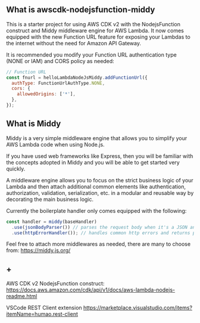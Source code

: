 ## What is awscdk-nodejsfunction-middy

This is a starter project for using AWS CDK v2 with the NodejsFunction construct and Middy middleware engine for AWS Lambda. It now comes equipped with the new Function URL feature for exposing your Lambdas to the internet without the need for Amazon API Gateway.

It is recommended you modify your Function URL authentication type (NONE or IAM) and CORS policy as needed:

```javascript
// Function URL
const fnurl = helloLambdaNodeJsMiddy.addFunctionUrl({
  authType: FunctionUrlAuthType.NONE,
  cors: {
    allowedOrigins: ['*'],
  },
});
```

## What is Middy

Middy is a very simple middleware engine that allows you to simplify your AWS Lambda code when using Node.js.

If you have used web frameworks like Express, then you will be familiar with the concepts adopted in Middy and you will be able to get started very quickly.

A middleware engine allows you to focus on the strict business logic of your Lambda and then attach additional common elements like authentication, authorization, validation, serialization, etc. in a modular and reusable way by decorating the main business logic.

Currently the boilerplate handler only comes equipped with the following:

```javascript
const handler = middy(baseHandler)
  .use(jsonBodyParser()) // parses the request body when it's a JSON and converts it to an object
  .use(httpErrorHandler()); // handles common http errors and returns proper responses
```

Feel free to attach more middlewares as needed, there are many to choose from: https://middy.js.org/

## +

AWS CDK v2 NodejsFunction construct:
https://docs.aws.amazon.com/cdk/api/v1/docs/aws-lambda-nodejs-readme.html

VSCode REST Client extension
https://marketplace.visualstudio.com/items?itemName=humao.rest-client

